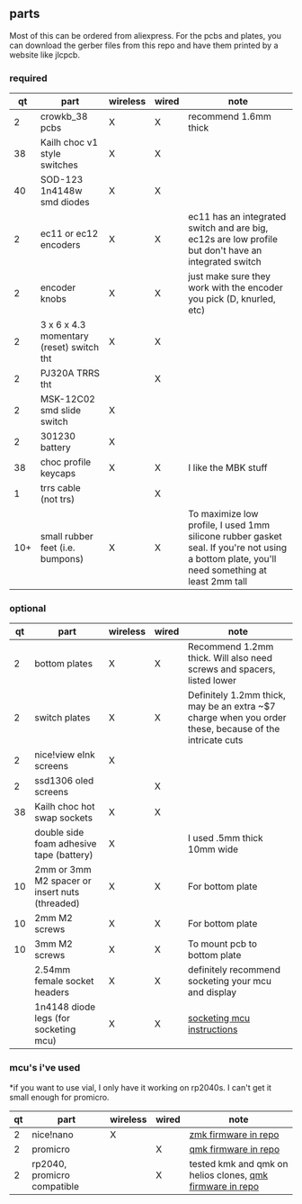 ## parts
Most of this can be ordered from aliexpress. For the pcbs and plates, you can download the gerber files from this repo and have them printed by a website like jlcpcb.
### required
| qt | part | wireless | wired | note | 
| -- | ---- | --------- | --------------- | - |
| 2 | crowkb_38 pcbs  | X | X | recommend 1.6mm thick |
| 38 | Kailh choc v1 style switches | X | X | |
| 40 | SOD-123 1n4148w smd diodes | X | X | |
| 2 | ec11 or ec12 encoders | X | X | ec11 has an integrated switch and are big, ec12s are low profile but don't have an integrated switch |
| 2 | encoder knobs | X | X | just make sure they work with the encoder you pick (D, knurled, etc)  |
| 2 | 3 x 6 x 4.3 momentary (reset) switch tht | X | X | |
| 2 | PJ320A TRRS tht | | X | |
| 2 | MSK-12C02 smd slide switch | X | | |
| 2 | 301230 battery | X | | |
| 38 | choc profile keycaps | X | X | I like the MBK stuff |
| 1 | trrs cable (not trs) | | X | |
| 10+ | small rubber feet (i.e. bumpons) | X | X | To maximize low profile, I used 1mm silicone rubber gasket seal. If you're not using a bottom plate, you'll need something at least 2mm tall |

### optional
| qt | part | wireless | wired | note |
| -- | ---- | --------- | --------------- | -- |
| 2 | bottom plates | X | X | Recommend 1.2mm thick. Will also need screws and spacers, listed lower |
| 2 | switch plates | X | X | Definitely 1.2mm thick, may be an extra ~$7 charge when you order these, because of the intricate cuts |
| 2 | nice!view eInk screens | X | |
| 2 | ssd1306 oled screens | | X |
| 38 | Kailh choc hot swap sockets | X | X | |
| | double side foam adhesive tape (battery) | X | | I used .5mm thick 10mm wide |
| 10 | 2mm or 3mm M2 spacer or insert nuts (threaded) | X | X | For bottom plate |
| 10 | 2mm M2 screws | X | X | For bottom plate |
| 10 | 3mm M2 screws | X | X | To mount pcb to bottom plate |
| | 2.54mm female socket headers | X | X | definitely recommend socketing your mcu and display |
| | 1n4148 diode legs (for socketing mcu) | X | X | [socketing mcu instructions](https://docs.splitkb.com/hc/en-us/articles/360011263059-How-do-I-socket-a-microcontroller)|


### mcu's i've used
*if you want to use vial, I only have it working on rp2040s. I can't get it small enough for promicro.

| qt | part | wireless | wired | note |
| -- | ---- | --------- | --------------- | -- |
| 2 | nice!nano | X | | [zmk firmware in repo](../firmware/zmk) |
| 2 | promicro | | X | [qmk firmware in repo](../firmware/qmk)  |
| 2 | rp2040, promicro compatible | | X | tested kmk and qmk on helios clones, [qmk firmware in repo](../firmware/qmk)  |
